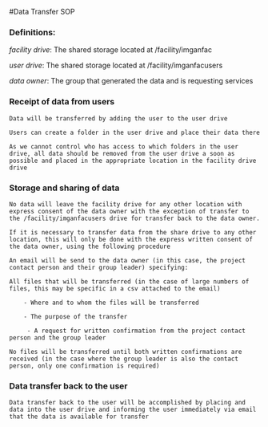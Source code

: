 #Data Transfer SOP

### Definitions: 

<i>facility drive</i>: The shared storage located at /facility/imganfac

<i>user drive</i>: The shared storage located at /facility/imganfacusers

<i>data owner</i>: The group that generated the data and is requesting services

### Receipt of data from users
    
    Data will be transferred by adding the user to the user drive
    
    Users can create a folder in the user drive and place their data there
    
    As we cannot control who has access to which folders in the user drive, all data should be removed from the user drive a soon as possible and placed in the appropriate location in the facility drive drive
    
### Storage and sharing of data
    
    No data will leave the facility drive for any other location with express consent of the data owner with the exception of transfer to the /facility/imganfacusers drive for transfer back to the data owner.
    
    If it is necessary to transfer data from the share drive to any other location, this will only be done with the express written consent of the data owner, using the following procedure
    
    An email will be send to the data owner (in this case, the project contact person and their group leader) specifying:
    
    All files that will be transferred (in the case of large numbers of files, this may be specific in a csv attached to the email)
    
        - Where and to whom the files will be transferred
    
        - The purpose of the transfer
    
         - A request for written confirmation from the project contact person and the group leader
    
    No files will be transferred until both written confirmations are received (in the case where the group leader is also the contact person, only one confirmation is required)
    
### Data transfer back to the user
    
    Data transfer back to the user will be accomplished by placing and data into the user drive and informing the user immediately via email that the data is available for transfer